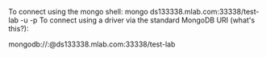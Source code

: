 To connect using the mongo shell:
mongo ds133338.mlab.com:33338/test-lab -u <dbuser> -p <dbpassword>
To connect using a driver via the standard MongoDB URI (what's this?):

mongodb://<dbuser>:<dbpassword>@ds133338.mlab.com:33338/test-lab
